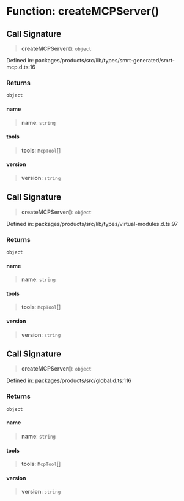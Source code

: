 # Function: createMCPServer()

## Call Signature

> **createMCPServer**(): `object`

Defined in: packages/products/src/lib/types/smrt-generated/smrt-mcp.d.ts:16

### Returns

`object`

#### name

> **name**: `string`

#### tools

> **tools**: `McpTool`[]

#### version

> **version**: `string`

## Call Signature

> **createMCPServer**(): `object`

Defined in: packages/products/src/lib/types/virtual-modules.d.ts:97

### Returns

`object`

#### name

> **name**: `string`

#### tools

> **tools**: `McpTool`[]

#### version

> **version**: `string`

## Call Signature

> **createMCPServer**(): `object`

Defined in: packages/products/src/global.d.ts:116

### Returns

`object`

#### name

> **name**: `string`

#### tools

> **tools**: `McpTool`[]

#### version

> **version**: `string`
